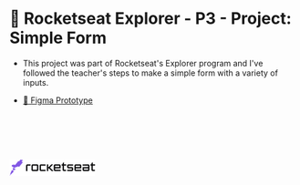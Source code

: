 # 🚀 Rocketseat Explorer - P3 - Project: Simple Form

- This project was part of Rocketseat's Explorer program and I've followed the teacher's steps to make a simple form with a variety of inputs.

- [🎨 Figma Prototype](https://www.figma.com/file/BgU9Lf48BaLMMUsS9WKNRz/Explorer-Stage-03-Projeto-01-Copy)

</br>
</br>
</br>
</br>

<a href="https://www.rocketseat.com.br/" target="_blank"><img src="https://raw.githubusercontent.com/Rocketseat/awesome/master/assets/logo_rocketseat.png" alt="Rocketseat" width="150"/></a>
